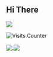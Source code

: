## Hi There

<img src="http://clipart-library.com/images/Bcgr6Xj7i.gif"></img>

<!--

Here are some ideas to get you started:

- 🔭 I’m currently working on ...
- 🌱 I’m currently learning ...
- 👯 I’m looking to collaborate on ...
- 🤔 I’m looking for help with ...
- 💬 Ask me about ...
- 📫 How to reach me: ...
- 😄 Pronouns: ...
- ⚡ Fun fact: ...
-->
![Visits Counter](https://visitor-badge.glitch.me/badge?page_id=bhawana455.visitor-badge)

<a href="https://github.com/bhawana455/github-readme-stats">
  <img align="center" src="https://github-readme-stats.vercel.app/api?username=bhawana455&show_icons=true&card_width=240&bg_color=90">
</a>
<a href="https://github.com/bhawana455/github-readme-stats">
  <img align="center" src="https://github-readme-stats.vercel.app/api/top-langs/?username=bhawana455&layout=compact&card_width=300&card_height=150&bg_color=90">
</a>

